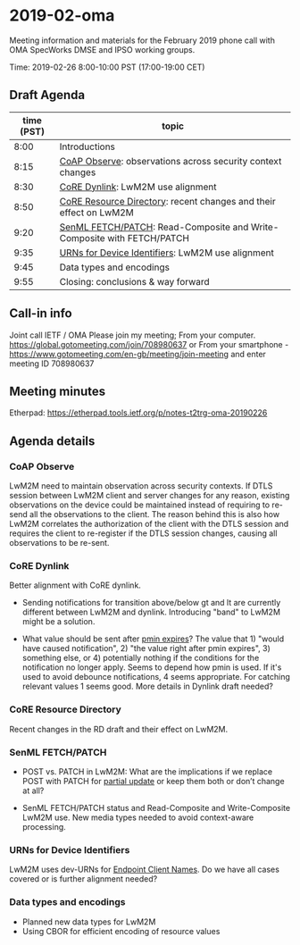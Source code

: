 # 2019-02-oma

Meeting information and materials for the February 2019 phone call with OMA SpecWorks DMSE and IPSO working groups.

Time: 2019-02-26 8:00-10:00 PST (17:00-19:00 CET)

## Draft Agenda

| time (PST) |  topic |
|------------|--------|
| 8:00 | Introductions |
| 8:15 | [CoAP Observe](https://tools.ietf.org/html/rfc7641): observations across security context changes |
| 8:30 | [CoRE Dynlink](https://tools.ietf.org/html/draft-ietf-core-dynlink-07): LwM2M use alignment |
| 8:50 | [CoRE Resource Directory](https://tools.ietf.org/html/draft-ietf-core-resource-directory-19): recent changes and their effect on LwM2M |
| 9:20 | [SenML FETCH/PATCH](https://tools.ietf.org/html/draft-ietf-core-senml-etch-00): Read-Composite and Write-Composite with FETCH/PATCH | 
| 9:35 | [URNs for Device Identifiers](https://tools.ietf.org/html/draft-ietf-core-dev-urn-03): LwM2M use alignment |
| 9:45 | Data types and encodings |
| 9:55 | Closing: conclusions & way forward |
 
## Call-in info

Joint call IETF / OMA 
Please join my meeting;
From your computer. 
https://global.gotomeeting.com/join/708980637
or
From your smartphone - https://www.gotomeeting.com/en-gb/meeting/join-meeting and enter meeting ID 708980637

## Meeting minutes

Etherpad: https://etherpad.tools.ietf.org/p/notes-t2trg-oma-20190226

## Agenda details 

### CoAP Observe
 
LwM2M need to maintain observation across security contexts. If DTLS session between LwM2M client and server changes for any reason, existing observations on the device could be maintained instead of requiring to re-send all the observations to the client. The reason behind this is also how LwM2M correlates the authorization of the client with the DTLS session and requires the client to re-register if the DTLS session changes, causing all observations to be re-sent.

### CoRE Dynlink

Better alignment with CoRE dynlink.
 
* Sending notifications for transition above/below gt and lt are currently different between LwM2M and dynlink. Introducing "band" to LwM2M might be a solution.

* What value should be sent after [pmin expires](http://www.openmobilealliance.org/release/LightweightM2M/V1_1-20180612-C/OMA-TS-LightweightM2M_Core-V1_1-20180612-C.html#5-1-2-0-512-Attributes-Classification)? The value that 1) "would have caused notification", 2) "the value right after pmin expires", 3) something else, or 4) potentially nothing if the conditions for the notification no longer apply. Seems to depend how pmin is used. If it's used to avoid debounce notifications, 4 seems appropriate. For catching relevant values 1 seems good. More details in Dynlink draft needed?

### CoRE Resource Directory

Recent changes in the RD draft and their effect on LwM2M.
 
### SenML FETCH/PATCH

* POST vs. PATCH in LwM2M: What are the implications if we replace POST with PATCH for [partial update](http://www.openmobilealliance.org/release/LightweightM2M/V1_1-20180612-C/OMA-TS-LightweightM2M_Core-V1_1-20180612-C.html#6-3-3-0-633-Write) or keep them both or don’t change at all?

* SenML FETCH/PATCH status and Read-Composite and Write-Composite LwM2M use. New media types needed to avoid context-aware processing.

### URNs for Device Identifiers

LwM2M uses dev-URNs for [Endpoint Client Names](http://www.openmobilealliance.org/release/LightweightM2M/V1_1-20180612-C/OMA-TS-LightweightM2M_Core-V1_1-20180612-C.html#7-3-1-0-731-Endpoint-Client-Name). Do we have all cases covered or is further alignment needed?

### Data types and encodings

* Planned new data types for LwM2M
* Using CBOR for efficient encoding of resource values
